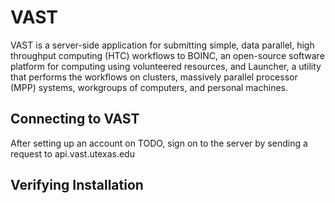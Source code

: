 # VAST

VAST is a server-side application for submitting simple, data parallel, high throughput computing (HTC) workflows to BOINC, an open-source software platform for computing using volunteered resources, and Launcher, a utility that performs the workflows on clusters, massively parallel processor (MPP) systems, workgroups of computers, and personal machines.

## Connecting to VAST
After setting up an account on TODO, sign on to the server by sending a request to api.vast.utexas.edu

## Verifying Installation
